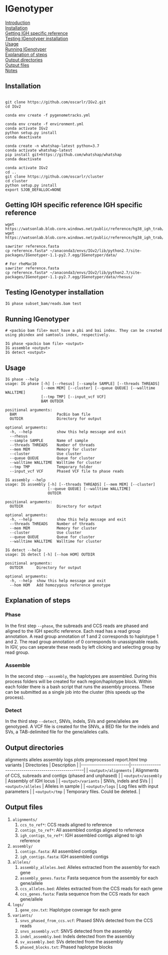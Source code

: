 # IGenotyper

[Introduction](#introduction)  
[Installation](#installation)  
[Getting IGH specific reference](#getting-igh-specific-reference)<br>
[Testing IGenotyper installation](#testing-igenotyper-installation)<br>
[Usage](#usage)<br>
[Running IGenotyper](#running-igenotyper)<br>
[Explanation of steps](#explanation-of-steps)<br>
[Output directories](#output-directories)<br>
[Output files](#output-files)<br>
[Notes](#notes)

## Installation

```

git clone https://github.com/oscarlr/IGv2.git
cd IGv2

conda env create -f pygenometracks.yml

conda env create -f environment.yml
conda activate IGv2
python setup.py install
conda deactivate

conda create -n whatshap-latest python=3.7
conda activate whatshap-latest
pip install git+https://github.com/whatshap/whatshap
conda deactivate

conda activate IGv2
cd ..
git clone https://github.com/oscarlr/cluster
cd cluster
python setup.py install
export SJOB_DEFALLOC=NONE
```

## Getting IGH specific reference IGH specific reference

```
wget https://watsonlab.blob.core.windows.net/public/reference/hg38_igh_trab/reference.fasta
wget https://watsonlab.blob.core.windows.net/public/reference/hg38_igh_trab/reference.fasta.fai

sawriter reference.fasta
cp reference.fasta* ~/anaconda3/envs/IGv2/lib/python2.7/site-packages/IGenotyper-1.1-py2.7.egg/IGenotyper/data/

# For rheMac10
sawriter reference.fasta
cp reference.fasta* ~/anaconda3/envs/IGv2/lib/python2.7/site-packages/IGenotyper-1.1-py2.7.egg/IGenotyper/data/rhesus/

```

## Testing IGenotyper installation
```
IG phase subset_bam/reads.bam test
```

## Running IGenotyper
```
# <pacbio bam file> must have a pbi and bai index. They can be created using pbindex and samtools index, respectively.

IG phase <pacbio bam file> <output> 
IG assemble <output> 
IG detect <output> 
```

## Usage
```
IG phase --help
usage: IG phase [-h] [--rhesus] [--sample SAMPLE] [--threads THREADS]
                [--mem MEM] [--cluster] [--queue QUEUE] [--walltime WALLTIME]
                [--tmp TMP] [--input_vcf VCF]
                BAM OUTDIR

positional arguments:
  BAM                  PacBio bam file
  OUTDIR               Directory for output

optional arguments:
  -h, --help           show this help message and exit
  --rhesus
  --sample SAMPLE      Name of sample
  --threads THREADS    Number of threads
  --mem MEM            Memory for cluster
  --cluster            Use cluster
  --queue QUEUE        Queue for cluster
  --walltime WALLTIME  Walltime for cluster
  --tmp TMP            Temporary folder
  --input_vcf VCF      Phased VCF file to phase reads
```
```
IG assembly --help
usage: IG assembly [-h] [--threads THREADS] [--mem MEM] [--cluster]
                   [--queue QUEUE] [--walltime WALLTIME]
                   OUTDIR

positional arguments:
  OUTDIR               Directory for output

optional arguments:
  -h, --help           show this help message and exit
  --threads THREADS    Number of threads
  --mem MEM            Memory for cluster
  --cluster            Use cluster
  --queue QUEUE        Queue for cluster
  --walltime WALLTIME  Walltime for cluster
```
```
IG detect --help
usage: IG detect [-h] [--hom HOM] OUTDIR

positional arguments:
  OUTDIR      Directory for output

optional arguments:
  -h, --help  show this help message and exit
  --hom HOM   Add homozygous reference genotype
```

## Explanation of steps
### Phase
In the first step `--phase`, the subreads and CCS reads are phased and aligned to the IGH specific reference. Each read has a read group annotation. A read group annotation of 1 and 2 corresponds to haplotype 1 and 2. The read group annotation of 0 corresponds to unassignable reads. In IGV, you can seperate these reads by left clicking and selecting group by read group.

### Assemble
In the second step `--assembly`, the haplotypes are assembled. During this process folders will be created for each region/haplotype block. Within each folder there is a bash script that runs the assembly process. These can be submitted as a single job into the cluster (this speeds up the process).

### Detect
In the third step `--detect`, SNVs, indels, SVs and gene/alleles are genotyped. A VCF file is created for the SNVs, a BED file for the indels and SVs, a TAB-delimited file for the gene/alleles calls.  

## Output directories
alignments  alleles  assembly  logs  plots  preprocessed  report.html  tmp  variants
| Directories            | Description                                          |
|------------------------|------------------------------------------------------|
| `<output>/alignments`  | Alignments of CCS, subreads and contigs (phased and unphased) |
| `<output>/assembly`    | Assembly of IGH locus                                |
| `<output>/variants`    | SNVs, indels and SVs                                 |
| `<output>/alleles`     | Alleles in sample                                    |
| `<output>/logs`        | Log files with input parameters                   |
| `<output>/tmp`         | Temporary files. Could be deleted.                   |

## Output files
1. `alignments/`
    1. `ccs_to_ref*`: CCS reads aligned to reference
    2. `contigs_to_ref*`: All assembled contigs aligned to refernece
    3. `igh_contigs_to_ref*`: IGH assembled contigs aligned to igh reference
2. `assembly/`
    1. `contigs.fasta`: All assembled contigs
    2. `igh_contigs.fasta`: IGH assembled contigs
3. `alleles/`
    1. `assembly_alleles.bed`: Alleles extracted from the assembly for each gene
    2. `assembly_genes.fasta`: Fasta sequence from the assembly for each gene/allele
    3. `ccs_alleles.bed`: Alleles extracted from the CCS reads for each gene
    4. `ccs_genes.fasta`: Fasta sequence from the CCS reads for each gene/allele
4. `logs/`
    1. `gene_cov.txt`: Haplotype coverage for each gene
5. `variants/`
    1. `snvs_phased_from_ccs.vcf`: Phased SNVs detected from the CCS reads
    2. `snvs_assembly.vcf`: SNVS detected from the assembly
    3. `indel_assembly.bed`: Indels detected from the assembly
    4. `sv_assembly.bed`: SVs detected from the assembly
    5. `phased_blocks.txt`: Phased haplotype blocks

